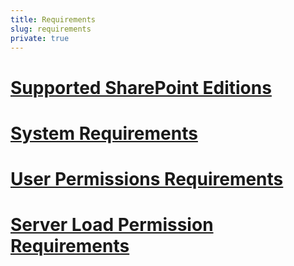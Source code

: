 ```yaml
---
title: Requirements
slug: requirements
private: true
---
```


# [Supported SharePoint Editions](supported-sharepoint-editions.md)
# [System Requirements](system-requirements.md)
# [User Permissions Requirements](user-permissions-requirements.md)
# [Server Load Permission Requirements](server-load-permission-requirements.md)
